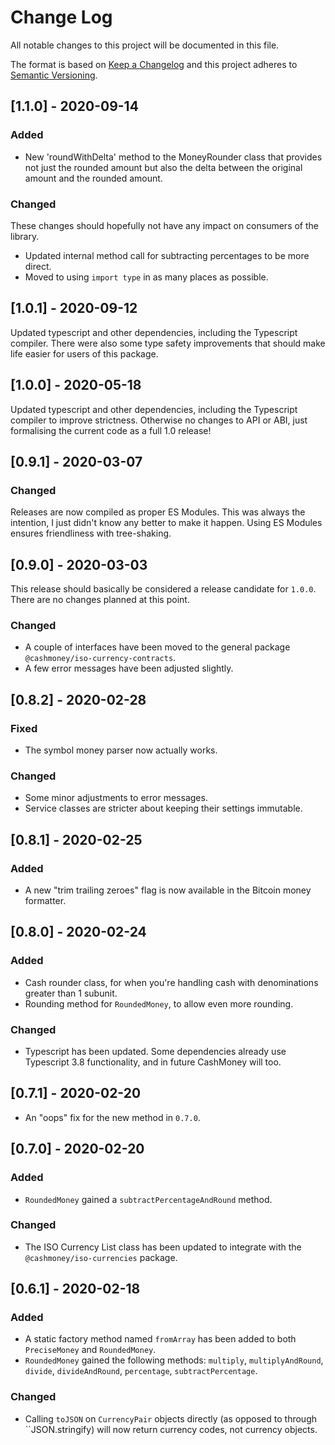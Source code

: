 # Change Log

All notable changes to this project will be documented in this file.

The format is based on [Keep a Changelog](https://keepachangelog.com/en/1.0.0/)
and this project adheres to [Semantic Versioning](https://semver.org/spec/v2.0.0.html).

## [1.1.0] - 2020-09-14

### Added

- New 'roundWithDelta' method to the MoneyRounder class that provides not just the rounded amount
  but also the delta between the original amount and the rounded amount.

### Changed

These changes should hopefully not have any impact on consumers of the library.

- Updated internal method call for subtracting percentages to be more direct.
- Moved to using ``import type`` in as many places as possible.

## [1.0.1] - 2020-09-12

Updated typescript and other dependencies, including the Typescript compiler. There were also some
type safety improvements that should make life easier for users of this package.

## [1.0.0] - 2020-05-18

Updated typescript and other dependencies, including the Typescript compiler to improve strictness.
Otherwise no changes to API or ABI, just formalising the current code as a full 1.0 release!

## [0.9.1] - 2020-03-07

### Changed

Releases are now compiled as proper ES Modules. This was always the intention, I just didn't know
any better to make it happen. Using ES Modules ensures friendliness with tree-shaking.

## [0.9.0] - 2020-03-03

This release should basically be considered a release candidate for ``1.0.0``. There are no changes
planned at this point.

### Changed

- A couple of interfaces have been moved to the general package ``@cashmoney/iso-currency-contracts``.
- A few error messages have been adjusted slightly.

## [0.8.2] - 2020-02-28

### Fixed

- The symbol money parser now actually works.

### Changed

- Some minor adjustments to error messages.
- Service classes are stricter about keeping their settings immutable.

## [0.8.1] - 2020-02-25

### Added

- A new "trim trailing zeroes" flag is now available in the Bitcoin money formatter.

## [0.8.0] - 2020-02-24

### Added

- Cash rounder class, for when you're handling cash with denominations greater than 1 subunit.
- Rounding method for ``RoundedMoney``, to allow even more rounding.

### Changed

- Typescript has been updated. Some dependencies already use Typescript 3.8 functionality, and in future CashMoney will too.

## [0.7.1] - 2020-02-20

- An "oops" fix for the new method in ``0.7.0``.

## [0.7.0] - 2020-02-20

### Added

- ``RoundedMoney`` gained a ``subtractPercentageAndRound`` method.

### Changed

- The ISO Currency List class has been updated to integrate with the ``@cashmoney/iso-currencies`` package.

## [0.6.1] - 2020-02-18

### Added

- A static factory method named ``fromArray`` has been added to both ``PreciseMoney`` and ``RoundedMoney``.
- ``RoundedMoney`` gained the following methods: ``multiply``, ``multiplyAndRound``, ``divide``, ``divideAndRound``, ``percentage``, ``subtractPercentage``.

### Changed

- Calling ``toJSON`` on ``CurrencyPair`` objects directly (as opposed to through ``JSON.stringify) will now return currency codes, not currency objects.
